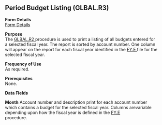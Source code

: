 ##  Period Budget Listing (GLBAL.R3)

<PageHeader />

**Form Details**  
[ Form Details ](GLBAL-R3-1/README.md)   

**Purpose**  
The [ GLBAL.R2 ](../../../../rover/GL-OVERVIEW/GL-REPORT/GLBAL-R2/README.md) procedure is used to print a listing of all budgets entered for a selected fiscal year. The report is sorted by account number. One column will appear on the report for each fiscal year identified in the [ FY.E ](../../GL-ENTRY/FY-E/README.md) file for the selected fiscal year. 

**Frequency of Use**  
As required.

**Prerequisites**  
None.

**Data Fields**

**Month** Account number and description print for each account number which contains a budget for the selected fiscal year. Columns arevariable depending upon how the fiscal year is defined in the [ FY.E ](../../GL-ENTRY/FY-E/README.md)   
procedure.  
  
<badge text= "Version 8.10.57" vertical="middle" />

<PageFooter />